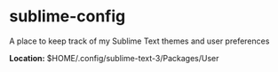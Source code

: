 # sublime-config
A place to keep track of my Sublime Text themes and user preferences

<b>Location:</b> $HOME/.config/sublime-text-3/Packages/User
